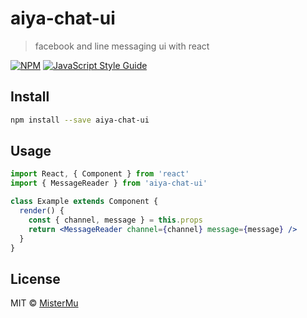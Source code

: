 # aiya-chat-ui

> facebook and line messaging ui with react

[![NPM](https://img.shields.io/npm/v/aiya-chat-ui.svg)](https://www.npmjs.com/package/aiya-chat-ui) [![JavaScript Style Guide](https://img.shields.io/badge/code_style-standard-brightgreen.svg)](https://standardjs.com)

## Install

```bash
npm install --save aiya-chat-ui
```

## Usage

```jsx
import React, { Component } from 'react'
import { MessageReader } from 'aiya-chat-ui'

class Example extends Component {
  render() {
    const { channel, message } = this.props
    return <MessageReader channel={channel} message={message} />
  }
}
```

## License

MIT © [MisterMu](https://github.com/MisterMu)
